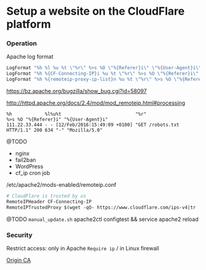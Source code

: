 # Setup a website on the CloudFlare platform

### Operation

Apache log format

```apache
LogFormat "%h %l %u %t \"%r\" %>s %O \"%{Referer}i\" \"%{User-Agent}i\"" combined
LogFormat "%h %{CF-Connecting-IP}i %u %t \"%r\" %>s %O \"%{Referer}i\" \"%{User-Agent}i\"" cloudflare
LogFormat "%h %{remoteip-proxy-ip-list}n %u %t \"%r\" %>s %O \"%{Referer}i\" \"%{User-Agent}i\"" cloudflareall
```

https://bz.apache.org/bugzilla/show_bug.cgi?id=58097

http://httpd.apache.org/docs/2.4/mod/mod_remoteip.html#processing

```
%h            %l%u%t                           "%r"                       %>s %O "%{Referer}i" "%{User-Agent}i"
111.22.33.444 - - [12/Feb/2016:15:49:09 +0100] "GET /robots.txt HTTP/1.1" 200 634 "-" "Mozilla/5.0"
```

@TODO

- nginx
- fail2ban
- WordPress
- cf_ip cron job

/etc/apache2/mods-enabled/remoteip.conf

```apache
# CloudFlare is trusted by us
RemoteIPHeader CF-Connecting-IP
RemoteIPTrustedProxy $(wget -qO- https://www.cloudflare.com/ips-v4|tr '\n' ' ')
```

@TODO `manual_update.sh` apache2ctl configtest && service apache2 reload

### Security

Restrict access: only in Apache `Require ip` / in Linux firewall

[Origin CA](https://blog.cloudflare.com/cloudflare-ca-encryption-origin/#3clicommandlineinterfacelinuxonly)

